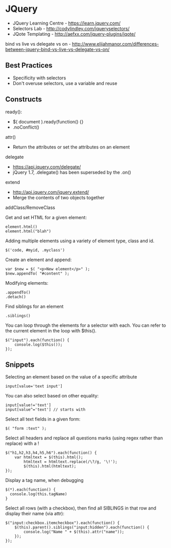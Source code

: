 JQuery
======

* JQuery Learning Centre - https://learn.jquery.com/
* Selectors Lab - http://codylindley.com/jqueryselectors/
* JQote Templating - http://aefxx.com/jquery-plugins/jqote/

bind vs live vs delegate vs on - http://www.elijahmanor.com/differences-between-jquery-bind-vs-live-vs-delegate-vs-on/

Best Practices
--------------

* Specificity with selectors
* Don't overuse selectors, use a variable and reuse

Constructs
----------

ready():
* $( document ).ready(function() {}
* .noConflict()

attr()
* Return the attributes or set the attributes on an element

delegate
* https://api.jquery.com/delegate/
* jQuery 1.7, .delegate() has been superseded by the .on()

extend
* http://api.jquery.com/jquery.extend/
* Merge the contents of two objects together

addClass/RemoveClass

Get and set HTML for a given element:

    element.html()
    element.html("blah")
    
Adding multiple elements using a variety of element type, class and id.

    $('code, #myid, .myclass')
    
Create an element and append:

    var $new = $( "<p>New element</p>" );
    $new.appendTo( "#content" );

Modifying elements:

    .appendTo()
    .detach()

Find siblings for an element

    .siblings()

You can loop through the elements for a selector with each.  You can refer to the current element in the loop with $this().

    $("input").each(function() {
        console.log($this());
    });
    
    
    
Snippets
--------

Selecting an element based on the value of a specific attribute

    input[value='text input']
    
You can also select based on other equality:

    input[value!='text'] 
    input[value^='text'] // starts with
    
Select all text fields in a given form:

    $( "form :text" );

Select all headers and replace all questions marks (using regex rather than replace) with a !

    $("h1,h2,h3,h4,h5,h6").each(function() {
      	var htmltext = $(this).html();
    		htmltext = htmltext.replace(/\?/g, '\!');
    		$(this).html(htmltext);
    });
  
Display a tag name, when debugging 

    $(*).each(function() {
      console.log(this.tagName)
    }

Select all rows (with a checkbox), then find all SIBLINGS in that row and display their name (via attr):

    $("input:checkbox.itemcheckbox").each(function() {
        $(this).parent().siblings("input:hidden").each(function() {
            console.log("Name " + $(this).attr("name"));
        });
    });
